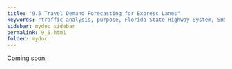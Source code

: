 ```yaml
---
title: "9.5	Travel Demand Forecasting for Express Lanes"
keywords: "traffic analysis, purpose, Florida State Highway System, SHS"
sidebar: mydoc_sidebar
permalink: 9_5.html
folder: mydoc
---
```


<p>
  Coming soon.
</p>